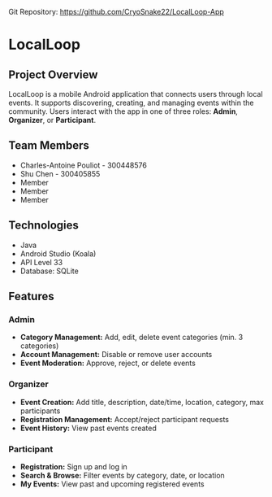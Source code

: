 Git Repository: https://github.com/CryoSnake22/LocalLoop-App

# LocalLoop

## Project Overview
LocalLoop is a mobile Android application that connects users through local events. It supports discovering, creating, and managing events within the community. Users interact with the app in one of three roles: **Admin**, **Organizer**, or **Participant**.

## Team Members
- Charles-Antoine Pouliot - 300448576
- Shu Chen - 300405855
- Member 
- Member
- Member

## Technologies
- Java
- Android Studio (Koala)
- API Level 33
- Database: SQLite

## Features

### Admin
- **Category Management:** Add, edit, delete event categories (min. 3 categories)
- **Account Management:** Disable or remove user accounts
- **Event Moderation:** Approve, reject, or delete events

### Organizer
- **Event Creation:** Add title, description, date/time, location, category, max participants
- **Registration Management:** Accept/reject participant requests
- **Event History:** View past events created

### Participant
- **Registration:** Sign up and log in
- **Search & Browse:** Filter events by category, date, or location
- **My Events:** View past and upcoming registered events
